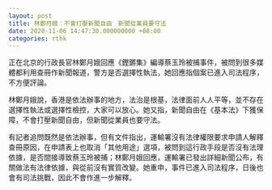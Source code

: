 ```yaml
---
layout: post
title: 林鄭月娥：不會打壓新聞自由　新聞從業員要守法
date: 2020-11-06 14:47:30.000000000 +08:00
categories: rthk
---
```


正在北京的行政長官林鄭月娥回應《鏗鏘集》編導蔡玉玲被捕事件，被問到很多媒體都利用查冊作新聞報道，警方是否選擇性執法，她回應指個案已進入司法程序，不方便評論。

林鄭月娥說，香港是依法辦事的地方，法治是根基，法律面前人人平等，並不存在選擇性執法或選擇性檢控，大家可以放心。她又指，新聞自由在《基本法》下獲保障，不會打壓新聞自由，但新聞從業員也要守法。

有記者追問既然是依法辦事，但有文件指出，運輸署沒有法律權限要求申請人解釋查冊原因，在申請表上也取消「其他用途」選項，被問到這行政手段是否沒有法理依據，是否間接導致蔡玉玲被捕；林鄭月娥回應，運輸署已發出詳細新聞公布，有關做法有法律依據，與從前沒有實質改變。她重申，事件已進入司法程序，日後也會有司法挑戰，因此不會作進一步解釋。
